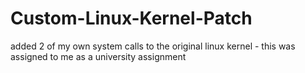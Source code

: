 # Custom-Linux-Kernel-Patch
added 2 of my own system calls to the original linux kernel - this was assigned to me as a university assignment
